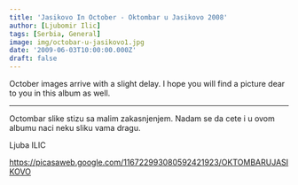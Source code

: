 ```yaml
---
title: 'Jasikovo In October - Oktombar u Jasikovo 2008'
author: [Ljubomir Ilic]
tags: [Serbia, General]
image: img/octobar-u-jasikovo1.jpg
date: '2009-06-03T10:00:00.000Z'
draft: false
---
```


October images arrive with a slight delay. I hope you will find a picture dear to you in this album as well.

--------

Octombar slike stizu sa malim zakasnjenjem. Nadam se da cete i u ovom albumu naci neku sliku vama dragu.

Ljuba ILIC

https://picasaweb.google.com/116722993080592421923/OKTOMBARUJASIKOVO
